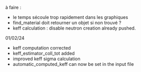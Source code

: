 à faire : 
- le temps sécoule trop rapidement dans les graphiques
- find_material doit retourner un objet si non trouvé ?
- keff calculation : disable neutron creation already pushed.

01/02/24 
- keff computation corrected
- keff_estimator_coll_tot added
- improved keff sigma calculation
- automatic_computed_keff can now be set in the input file
